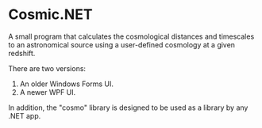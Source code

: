 # Cosmic.NET
A small program that calculates the cosmological distances and timescales to an astronomical source using a user-defined cosmology at a given redshift.

There are two versions:
1. An older Windows Forms UI.
2. A newer WPF UI.

In addition, the "cosmo" library is designed to be used as a library by any .NET app.

